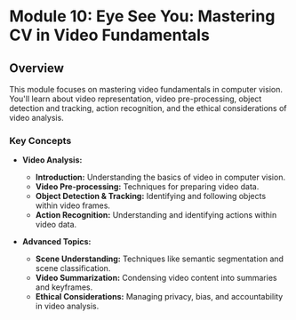 # Module 10: Eye See You: Mastering CV in Video Fundamentals

## Overview

This module focuses on mastering video fundamentals in computer vision. You'll learn about video representation, video pre-processing, object detection and tracking, action recognition, and the ethical considerations of video analysis.

### Key Concepts

- **Video Analysis:**
  - **Introduction:** Understanding the basics of video in computer vision.
  - **Video Pre-processing:** Techniques for preparing video data.
  - **Object Detection & Tracking:** Identifying and following objects within video frames.
  - **Action Recognition:** Understanding and identifying actions within video data.

- **Advanced Topics:**
  - **Scene Understanding:** Techniques like semantic segmentation and scene classification.
  - **Video Summarization:** Condensing video content into summaries and keyframes.
  - **Ethical Considerations:** Managing privacy, bias, and accountability in video analysis.

